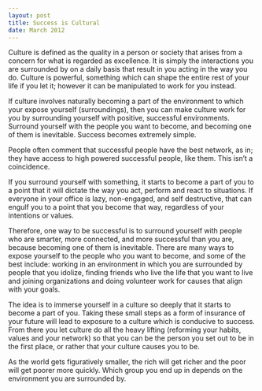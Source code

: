 ```yaml
---
layout: post
title: Success is Cultural
date: March 2012
---
```

Culture is defined as the quality in a person or society that arises from a concern for what is regarded as excellence. It is simply the interactions you are surrounded by on a daily basis that result in you acting in the way you do. Culture is powerful, something which can shape the entire rest of your life if you let it; however it can be manipulated to work for you instead.

If culture involves naturally becoming a part of the environment to which your expose yourself (surroundings), then you can make culture work for you by surrounding yourself with positive, successful environments. Surround yourself with the people you want to become, and becoming one of them is inevitable. Success becomes extremely simple.

People often comment that successful people have the best network, as in; they have access to high powered successful people, like them. This isn’t a coincidence. 

If you surround yourself with something, it starts to become a part of you to a point that it will dictate the way you act, perform and react to situations. If everyone in your office is lazy, non-engaged, and self destructive, that can engulf you to a point that you become that way, regardless of your intentions or values. 

Therefore, one way to be successful is to surround yourself with people who are smarter, more connected, and more successful than you are, because becoming one of them is inevitable. 
There are many ways to expose yourself to the people who you want to become, and some of the best include: working in an environment in which you are surrounded by people that you idolize, finding friends who live the life that you want to live and joining organizations and doing volunteer work for causes that align with your goals. 

The idea is to immerse yourself in a culture so deeply that it starts to become a part of you. Taking these small steps as a form of insurance of your future will lead to exposure to a culture which is conducive to success. From there you let culture do all the heavy lifting (reforming your habits, values and your network) so that you can be the person you set out to be in the first place, or rather that your culture causes you to be. 

As the world gets figuratively smaller, the rich will get richer and the poor will get poorer more quickly. Which group you end up in depends on the environment you are surrounded by.